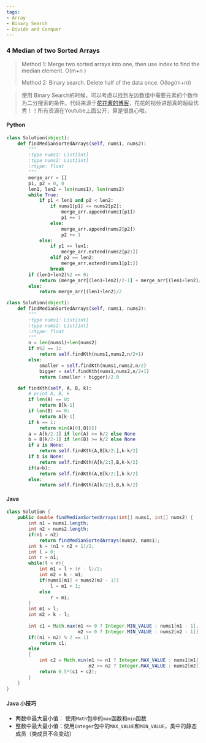 ```yaml
---
tags:
- Array
- Binary Search
- Divide and Conquer 
---
```


### 4 Median of two Sorted Arrays

> Method 1: Merge two sorted arrays into one, then use index to find the median element. O(m+n )
>
> Method 2: Binary search. Delete half of the data once. O(log(m+n))

> 使用 Binary Search的时候，可以考虑以找到左边数组中需要元素的个数作为二分搜索的条件。代码来源于[花花酱的博客](https://zxi.mytechroad.com/blog/algorithms/binary-search/leetcode-4-median-of-two-sorted-arrays/)，花花的视频讲题真的超级优秀！！所有资源在Youtube上面公开，算是很良心啦。

#### Python

```python
class Solution(object):
    def findMedianSortedArrays(self, nums1, nums2):
        """
        :type nums1: List[int]
        :type nums2: List[int]
        :rtype: float
        """
        merge_arr = []
        p1, p2 = 0, 0
        len1, len2 = len(nums1), len(nums2)
        while True:
            if p1 < len1 and p2 < len2:
                if nums1[p1] <= nums2[p2]:
                    merge_arr.append(nums1[p1])
                    p1 += 1
                else:
                    merge_arr.append(nums2[p2])
                    p2 += 1
            else:
                if p1 == len1:
                    merge_arr.extend(nums2[p2:])
                elif p2 == len2:
                    merge_arr.extend(nums1[p1:])
                break
        if (len1+len2)%2 == 0:
            return (merge_arr[(len1+len2)/2-1] + merge_arr[(len1+len2)/2])/2.0
        else:
            return merge_arr[(len1+len2)/2
```

```python
class Solution(object):
    def findMedianSortedArrays(self, nums1, nums2):
        """
        :type nums1: List[int]
        :type nums2: List[int]
        :rtype: float
        """
        n = len(nums1)+len(nums2)
        if n%2 == 1:
            return self.findKth(nums1,nums2,n/2+1)
        else:
            smaller = self.findKth(nums1,nums2,n/2)
            bigger = self.findKth(nums1,nums2,n/2+1)
            return (smaller + bigger)/2.0

    def findKth(self, A, B, k):
        # print A, B, k
        if len(A) == 0:
            return B[k-1]
        if len(B) == 0:
            return A[k-1]
        if k == 1:
            return min(A[0],B[0])
        a = A[k/2-1] if len(A) >= k/2 else None
        b = B[k/2-1] if len(B) >= k/2 else None
        if a is None:
            return self.findKth(A,B[k/2:],k-k/2)
        if b is None:
            return self.findKth(A[k/2:],B,k-k/2)
        if(a>b):
            return self.findKth(A,B[k/2:],k-k/2)
        else:
            return self.findKth(A[k/2:],B,k-k/2)
```

#### Java

```java
class Solution {
    public double findMedianSortedArrays(int[] nums1, int[] nums2) {
        int n1 = nums1.length;
        int n2 = nums2.length;
        if(n1 > n2)
            return findMedianSortedArrays(nums2, nums1);
        int k = (n1 + n2 + 1)/2;
        int l = 0;
        int r = n1;
        while(l < r){
            int m1 = l + (r - l)/2;
            int m2 = k - m1;
            if(nums1[m1] < nums2[m2 - 1])
                l = m1 + 1;
            else
                r = m1;
        }
        int m1 = l;
        int m2 = k - l;
        
        int c1 = Math.max(m1 <= 0 ? Integer.MIN_VALUE : nums1[m1 - 1],
                          m2 <= 0 ? Integer.MIN_VALUE : nums2[m2 - 1]);
        if((n1 + n2) % 2 == 1)
            return c1;
        else
        {
            int c2 = Math.min(m1 >= n1 ? Integer.MAX_VALUE : nums1[m1],
                              m2 >= n2 ? Integer.MAX_VALUE : nums2[m2]);
            return 0.5*(c1 + c2);
        }
    }
}
```

#### Java 小技巧

- 两数中最大最小值： 使用`Math`包中的`max`函数和`min`函数
- 整数中最大最小值：使用`Integer`包中的`MAX_VALUE`和`MIN_VALUE`，类中的静态成员（类成员不会变动）